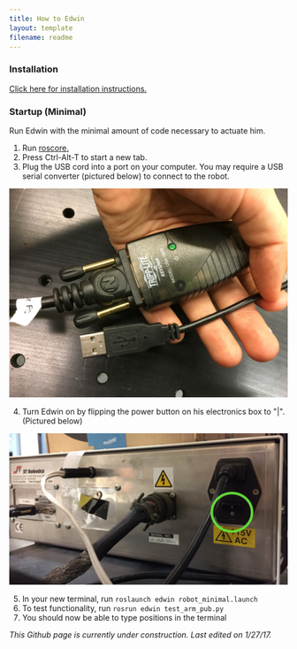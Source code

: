 ```yaml
---
title: How to Edwin
layout: template
filename: readme
---
```


### Installation

[Click here for installation instructions.](install_edwin)

### Startup (Minimal)

Run Edwin with the minimal amount of code necessary to actuate him.

  1. Run [roscore.](http://wiki.ros.org/roscore)
  2. Press Ctrl-Alt-T to start a new tab.
  3. Plug the USB cord into a port on your computer. You may require a USB serial converter (pictured below) to connect to the robot.
  
  ![Connector](/images/USBConnect.jpeg)
    
  4. Turn Edwin on by flipping the power button on his electronics box to "|". (Pictured below)
  
  ![Switch](/images/PowerSwitch.jpeg)

  5. In your new terminal, run `roslaunch edwin robot_minimal.launch`
  6. To test functionality, run `rosrun edwin test_arm_pub.py`
  7. You should now be able to type positions in the terminal

*This Github page is currently under construction. Last edited on 1/27/17.*
